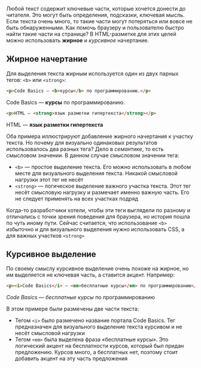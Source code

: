 
Любой текст содержит ключевые части, которые хочется донести до читателя. Это могут быть определения, подсказки, ключевая мысль. Если текста очень много, то такие части могут потеряться или вовсе не быть обнаруженными. Как помочь браузеру и пользователю быстро найти такие части на странице? В HTML-разметке для этих целей можно использовать **жирное** и _курсивное_ начертание.

## Жирное начертание

Для выделения текста жирным используется один из двух парных тегов: `<b>` или `<strong>`:

```html
<p>Code Basics — <b>курсы</b> по программированию.</p>
```

<div class="hexlet-basics-example my-3">
  <p class="m-0">Code Basics — <b>курсы</b> по программированию.</p>
</div>

```html
<p>HTML — <strong>язык разметки гипертекста</strong></p>
```

<div class="hexlet-basics-example my-3">
  <p class="m-0">HTML — <strong>язык разметки гипертекста</strong></p>
</div>

Оба примера иллюстрируют добавление жирного начертания к участку текста. Но почему для визуально одинаковых результатов использовалось два разных тега? Дело в _семантике_, то есть смысловом значении. В данном случае смысловом значении тега:

* `<b>` — простое выделение текста. Его можно использовать в любом месте для визуального выделения текста. Никакой смысловой нагрузки этот тег не несёт
* `<strong>` — логическое выделение важного участка текста. Этот тег несёт смысловую нагрузку и размечает именно важную часть. Его не следует применять на всех участках подряд

Когда-то разработчики хотели, чтобы эти теги выглядели по разному и отличались с точки зрения поведения для браузера, но история пошла по чуть иному пути. Сейчас считается, что использование `<b>` избыточно и для визуального выделения нужно использовать CSS, а для важных участков `<strong>`

## Курсивное выделение

По своему смыслу курсивное выделение очень похоже на жирное, но им выделяется не ключевая часть, а ставится акцент. Например:

```html
<p><i>Code Basics</i> — <em>бесплатные курсы</em> по программированию</p>
```

<div class="hexlet-basics-example my-3">
  <p class="m-0"><i>Code Basics</i> — <em>бесплатные курсы</em> по программированию</p>
</div>

В этом примере были размечены две части текста:

* Тегом `<i>` было размечено название портала Code Basics. Тег предназначен для визуального выделение текста курсивом и не несёт смысловой нагрузки
* Тегом `<em>` была выделена фраза «бесплатные курсы». Это логический акцент на бесплатности курсов, который был придан предложению. Курсов много, а бесплатных нет, поэтому стоит добавить акцент на эту часть предложения
